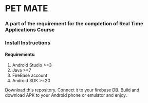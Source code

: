 <h1>PET MATE</h1>
<h3>A part of the requirement for the completion of Real Time Applications Course</h3>

<h3>Install Instructions</h3>
<h4>    Requirements:</h4>
<ol>
    <li>Android Studio >=3</li>
    <li>Java >=7</li>
    <li>FireBase account</li>
    <li>Android SDK >=20</li>
</ol>
<p>
    Download this repository.
    Connect it to your firebase DB.
    Build and download APK to your Android phone or emulator and enjoy.

</p>